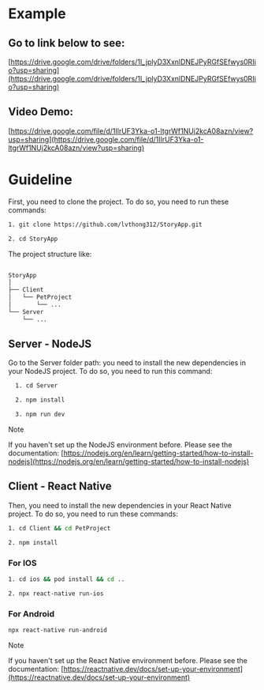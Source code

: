 
# Example
## Go to link below to see:
  [https://drive.google.com/drive/folders/1l_jplyD3XxnlDNEJPyRGfSEfwys0RIio?usp=sharing](https://drive.google.com/drive/folders/1l_jplyD3XxnlDNEJPyRGfSEfwys0RIio?usp=sharing)

## Video Demo: 
[https://drive.google.com/file/d/1IlrUF3Yka-o1-ltgrWf1NUj2kcA08azn/view?usp=sharing](https://drive.google.com/file/d/1IlrUF3Yka-o1-ltgrWf1NUj2kcA08azn/view?usp=sharing)
# Guideline
First, you need to clone the project. To do so, you need to run these commands:

```sh
1. git clone https://github.com/lvthong312/StoryApp.git
```
```sh
2. cd StoryApp
```
The project structure like:
```sh

StoryApp
│
├── Client
│   └── PetProject
│       └── ...
└── Server
    └── ...
```
## Server - NodeJS
Go to the Server folder path:
you need to install the new dependencies in your NodeJS project. To do so, you need to run this command:
```sh
  1. cd Server
```
```sh
  2. npm install
```

```sh
  3. npm run dev
```

> [!Note]
> If you haven't set up the NodeJS environment before. Please see the documentation: [https://nodejs.org/en/learn/getting-started/how-to-install-nodejs](https://nodejs.org/en/learn/getting-started/how-to-install-nodejs)

## Client - React Native
Then, you need to install the new dependencies in your React Native project. To do so, you need to run these commands:

```sh
1. cd Client && cd PetProject
```
```sh
2. npm install
```
### For IOS
```sh
1. cd ios && pod install && cd ..
```
```sh
2. npx react-native run-ios
```

### For Android
```sh
npx react-native run-android
```


> [!Note]
> If you haven't set up the React Native environment before. Please see the documentation: [https://reactnative.dev/docs/set-up-your-environment](https://reactnative.dev/docs/set-up-your-environment)







